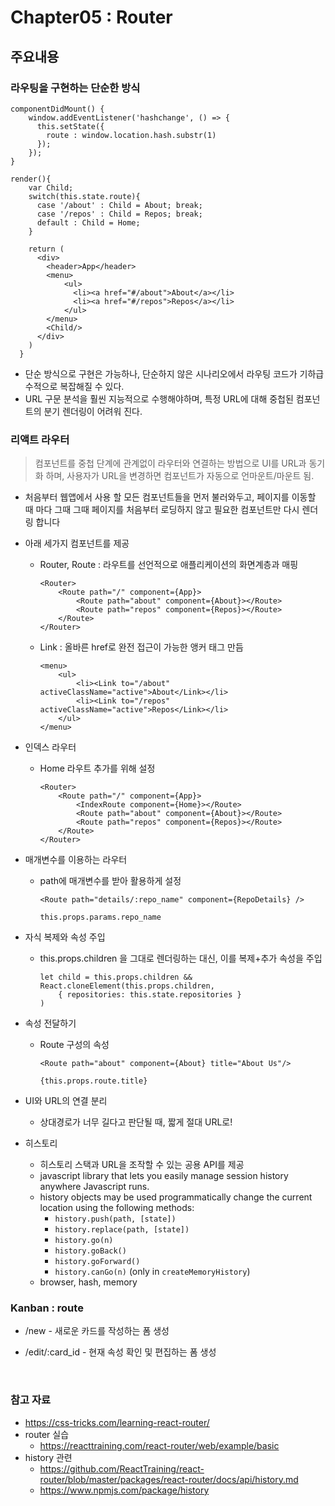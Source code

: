 

# Chapter05 : Router

## 주요내용

### 라우팅을 구현하는 단순한 방식

```
componentDidMount() {
    window.addEventListener('hashchange', () => {
      this.setState({
        route : window.location.hash.substr(1)
      });
    });
}
```

```
render(){
    var Child;
    switch(this.state.route){
      case '/about' : Child = About; break;
      case '/repos' : Child = Repos; break;
      default : Child = Home;
    }

    return (
      <div>
        <header>App</header>
        <menu>
            <ul>
              <li><a href="#/about">About</a></li>
              <li><a href="#/repos">Repos</a></li>
            </ul>
        </menu>
        <Child/>
      </div>
    )
  }
```

- 단순 방식으로 구현은 가능하나, 단순하지 않은 시나리오에서 라우팅 코드가 기하급수적으로 복잡해질 수 있다.
- URL 구문 분석을 훨씬 지능적으로 수행해야하며, 특정 URL에 대해 중첩된 컴포넌트의 분기 렌더링이 어려워 진다.



### 리액트 라우터

> 컴포넌트를 중첩 단계에 관계없이 라우터와 연결하는 방법으로 UI를 URL과 동기화 하며, 사용자가 URL을 변경하면 컴포넌트가 자동으로 언마운트/마운트 됨.

- 처음부터 웹앱에서 사용 할 모든 컴포넌트들을 먼저 불러와두고, 페이지를 이동할 때 마다 그때 그때 페이지를 처음부터 로딩하지 않고 필요한 컴포넌트만 다시 렌더링 합니다

- 아래 세가지 컴포넌트를 제공

  - Router, Route : 라우트를 선언적으로 애플리케이션의 화면계층과 매핑

    ```
    <Router>
    	<Route path="/" component={App}>
         	<Route path="about" component={About}></Route>
            <Route path="repos" component={Repos}></Route>
        </Route>
    </Router>
    ```

  - Link : 올바른 href로 완전 접근이 가능한 앵커 태그 만듬

    ```
    <menu>
    	<ul>
    		<li><Link to="/about" activeClassName="active">About</Link></li>
            <li><Link to="/repos" activeClassName="active">Repos</Link></li>
    	</ul>
    </menu>
    ```


- 인덱스 라우터

  - Home 라우트 추가를 위해 설정

    ```
    <Router>
    	<Route path="/" component={App}>
    		<IndexRoute component={Home}></Route>
         	<Route path="about" component={About}></Route>
            <Route path="repos" component={Repos}></Route>
        </Route>
    </Router>
    ```


- 매개변수를 이용하는 라우터

  - path에 매개변수를 받아 활용하게 설정

    ```
    <Route path="details/:repo_name" component={RepoDetails} />
    ```

    ```
    this.props.params.repo_name
    ```

- 자식 복제와 속성 주입

  - this.props.children 을 그대로 렌더링하는 대신, 이를 복제+추가 속성을 주입

    ```
    let child = this.props.children && React.cloneElement(this.props.children,
     	{ repositories: this.state.repositories }
    )
    ```


- 속성 전달하기

  - Route 구성의 속성

    ```
    <Route path="about" component={About} title="About Us"/>
    ```

    ```
    {this.props.route.title} 
    ```

- UI와 URL의 연결 분리

  - 상대경로가 너무 길다고 판단될 때, 짧게 절대 URL로!

- 히스토리

  - 히스토리 스택과 URL을 조작할 수 있는 공용 API를 제공
  - javascript library that lets you easily manage session history anywhere Javascript runs.
  - history objects may be used programmatically change the current location using the following methods:
    - `history.push(path, [state])`
    - `history.replace(path, [state])`
    - `history.go(n)`
    - `history.goBack()`
    - `history.goForward()`
    - `history.canGo(n)` (only in `createMemoryHistory`)
  - browser, hash, memory 



### Kanban : route

- /new - 새로운 카드를 작성하는 폼 생성

- /edit/:card_id - 현재 속성 확인 및 편집하는 폼 생성

  ​

### 참고 자료

- https://css-tricks.com/learning-react-router/
- router 실습
  - https://reacttraining.com/react-router/web/example/basic
- history 관련 
  - https://github.com/ReactTraining/react-router/blob/master/packages/react-router/docs/api/history.md
  - https://www.npmjs.com/package/history

